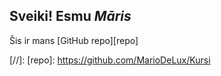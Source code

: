 ## Sveiki! Esmu *Māris*

Šis ir mans [GitHub repo][repo]









[//]:
[repo]: <https://github.com/MarioDeLux/Kursi>